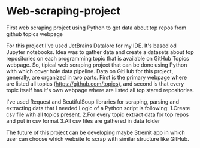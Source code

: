 # Web-scraping-project
First web scraping project using Python to get data about top repos from github topics  webpage


For this project I've used JetBrains Datalore for my IDE. It's based od Jupyter notebooks.
Idea was to gather data and create a datasets about top repositories on each programming topic that is available on GitHub Topics webpage. So, tipical web scraping project that can be done using Python with which cover hole data pipeline. Data on GitHub for this project, generally, are organized in two parts. First is the primary webpage where are listed all topics (https://github.com/topics), and second is that every topic itself has it's own webpage where are listed all top stared repositories. 

I've used Request and BeutifulSoup libraries for scraping, parsing and extracting data that I needed.Logic of a Python script is following: 
    1.Create csv file with all topics present.
    2.For every topic extract data for top repos and put in csv format
    3.All csv files are gathered in data folder 

The future of this project can be developing maybe Stremit app in which user can choose which website to scrap with similar structure like GitHub.  

